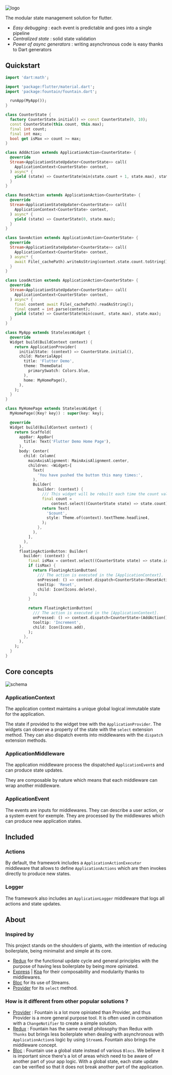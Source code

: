 ![logo](images/logo.png)

The modular state management solution for flutter.

* *Easy debugging* : each event is predictable and goes into a single pipeline
* *Centralized state* : solid state validation
* *Power of async generators* : writing asynchronous code is easy thanks to Dart generators

## Quickstart

```dart
import 'dart:math';

import 'package:flutter/material.dart';
import 'package:fountain/fountain.dart';

  runApp(MyApp());
}

class CounterState {
  factory CounterState.initial() => const CounterState(0, 10);
  const CounterState(this.count, this.max);
  final int count;
  final int max;
  bool get isMax => count >= max;
}

class AddAction extends ApplicationAction<CounterState> {
  @override
  Stream<ApplicationStateUpdater<CounterState>> call(
    ApplicationContext<CounterState> context,
  ) async* {
    yield (state) => CounterState(min(state.count + 1, state.max), state.max);
  }
}

class ResetAction extends ApplicationAction<CounterState> {
  @override
  Stream<ApplicationStateUpdater<CounterState>> call(
    ApplicationContext<CounterState> context,
  ) async* {
    yield (state) => CounterState(0, state.max);
  }
}

class SaveAction extends ApplicationAction<CounterState> {
  @override
  Stream<ApplicationStateUpdater<CounterState>> call(
    ApplicationContext<CounterState> context,
  ) async* {
    await File(_cachePath).writeAsString(context.state.count.toString());
  }
}

class LoadAction extends ApplicationAction<CounterState> {
  @override
  Stream<ApplicationStateUpdater<CounterState>> call(
    ApplicationContext<CounterState> context,
  ) async* {
    final content await File(_cachePath).readAsString();
    final count = int.parse(content);
    yield (state) => CounterState(min(count, state.max), state.max);
  }
}

class MyApp extends StatelessWidget {
  @override
  Widget build(BuildContext context) {
    return ApplicationProvider(
      initialState: (context) => CounterState.initial(),
      child: MaterialApp(
        title: 'Flutter Demo',
        theme: ThemeData(
          primarySwatch: Colors.blue,
        ),
        home: MyHomePage(),
      ),
    );
  }
}

class MyHomePage extends StatelessWidget {
  MyHomePage({Key? key}) : super(key: key);

  @override
  Widget build(BuildContext context) {
    return Scaffold(
      appBar: AppBar(
        title: Text('Flutter Demo Home Page'),
      ),
      body: Center(
        child: Column(
          mainAxisAlignment: MainAxisAlignment.center,
          children: <Widget>[
            Text(
              'You have pushed the button this many times:',
            ),
            Builder(
              builder: (context) {
                /// This widget will be rebuilt each time the count value changes
                final count =
                    context.select((CounterState state) => state.count);
                return Text(
                  '$count',
                  style: Theme.of(context).textTheme.headline4,
                );
              },
            ),
          ],
        ),
      ),
      floatingActionButton: Builder(
        builder: (context) {
          final isMax = context.select((CounterState state) => state.isMax);
          if (isMax) {
            return FloatingActionButton(
              /// The action is executed in the [ApplicationContext].
              onPressed: () => context.dispatch<CounterState>(ResetAction()),
              tooltip: 'Reset',
              child: Icon(Icons.delete),
            );
          }

          return FloatingActionButton(
            /// The action is executed in the [ApplicationContext].
            onPressed: () => context.dispatch<CounterState>(AddAction()),
            tooltip: 'Increment',
            child: Icon(Icons.add),
          );
        },
      ),
    );
  }
}
```

## Core concepts

![schema](images/schema.png)

### ApplicationContext<State>

The application context maintains a unique global logical immutable state for the application.

The state if provided to the widget tree with the `ApplicationProvider`. The widgets can observe a property of the state with the `select` extension method. They can also dispatch events into middlewares with the `dispatch` extension methods.

### ApplicationMiddleware

The application middleware process the dispatched `ApplicationEvent`s and can produce state updates.

They are composable by nature which means that each middleware can wrap another middleware.

### ApplicationEvent

The events are inputs for middlewares. They can describe a user action, or a system event for exemple. They are processed by the middlewares which can produce new application states.

## Included

### Actions

By default, the framework includes a `ApplicationActionExecutor` middleware that allows to define `ApplicationActions` which are then invokes directly to produce new states.

### Logger

The framework also includes an `ApplicationLogger` middleware that logs all actions and state updates.

##  About

### Inspired by

This project stands on the shoulders of giants, with the intention of reducing boilerplate, being minimalist and simple at its core.

* [Redux](https://pub.dev/packages/redux) for the functional update cycle and general principles with the purpose of having less boilerplate by being more opiniated.
* [Express](https://expressjs.com/) | [Koa](https://koajs.com/) for their composability and modularity thanks to middlewares.
* [Bloc](https://pub.dev/packages/bloc) for its use of Streams.
* [Provider](https://pub.dev/documentation/provider/latest/provider/SelectContext.html) for its `select` method.

### How is it different from other popular solutions ?

* [Provider](https://pub.dev/packages/provider) : Fountain is a lot more opiniated than Provider, and thus Provider is a more general purpose tool. It is often used in combination with a `ChangeNotifier` to create a simple solution.
* [Redux](https://pub.dev/packages/flutter_redux) : Fountain has the same overall philosophy than Redux with `Thunks` but brings less boilerplate when dealing with asynchronous with `ApplicationAction`s logic by using `Stream`s. Fountain also brings the middleware concept.
* [Bloc](https://pub.dev/packages/flutter_bloc) : Fountain use a global state instead of various `Blocs`. We believe it is important since there's a lot of areas which need to be aware of another part of your app logic. With a global state, each state update can be verified so that it does not break another part of the application.